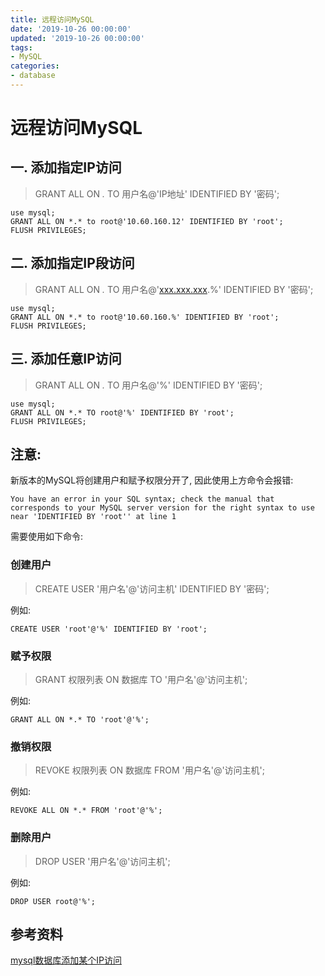 ```yaml
---
title: 远程访问MySQL
date: '2019-10-26 00:00:00'
updated: '2019-10-26 00:00:00'
tags:
- MySQL
categories:
- database
---
```


# 远程访问MySQL

## 一. 添加指定IP访问

> GRANT ALL ON *.* TO 用户名@'IP地址' IDENTIFIED BY '密码';

```mysql
use mysql;
GRANT ALL ON *.* to root@'10.60.160.12' IDENTIFIED BY 'root';
FLUSH PRIVILEGES;
```

## 二. 添加指定IP段访问

> GRANT ALL ON *.* TO 用户名@'[xxx.xxx.xxx](http://xxx.xxx.xxx/).%' IDENTIFIED BY '密码';

```mysql
use mysql;
GRANT ALL ON *.* to root@'10.60.160.%' IDENTIFIED BY 'root';
FLUSH PRIVILEGES;
```

## 三. 添加任意IP访问

> GRANT ALL ON *.* TO 用户名@'%' IDENTIFIED BY '密码';

```mysql
use mysql;
GRANT ALL ON *.* TO root@'%' IDENTIFIED BY 'root';
FLUSH PRIVILEGES;
```

## 注意:

新版本的MySQL将创建用户和赋予权限分开了, 因此使用上方命令会报错:

```
You have an error in your SQL syntax; check the manual that corresponds to your MySQL server version for the right syntax to use near 'IDENTIFIED BY 'root'' at line 1
```

需要使用如下命令:

### 创建用户

> CREATE USER '用户名'@'访问主机' IDENTIFIED BY '密码';

例如:

```mysql
CREATE USER 'root'@'%' IDENTIFIED BY 'root';
```

### 赋予权限

> GRANT 权限列表 ON 数据库 TO '用户名'@'访问主机';

例如:

```mysql
GRANT ALL ON *.* TO 'root'@'%';
```

### 撤销权限

> REVOKE 权限列表 ON 数据库 FROM '用户名'@'访问主机';

例如:

```mysql
REVOKE ALL ON *.* FROM 'root'@'%';
```

### 删除用户

> DROP USER '用户名'@'访问主机';

例如:

```mysql
DROP USER root@'%';
```

## 参考资料

[mysql数据库添加某个IP访问](https://blog.csdn.net/xiao90713/article/details/82563903)
